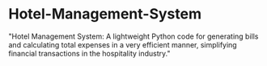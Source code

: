 # Hotel-Management-System
"Hotel Management System: A lightweight Python code for generating bills and calculating total expenses in a very efficient manner, simplifying financial transactions in the hospitality industry."
